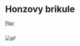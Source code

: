 # Honzovy brikule
[Play](https://ondrejfila6969.github.io/Honzovy-brikule/)
<br>
<br>

![gif](https://github.com/ondrejfila6969/Honzovy-brikule/assets/114986357/ae89209d-1d38-43bc-b9a5-7a0611cb03b2)
